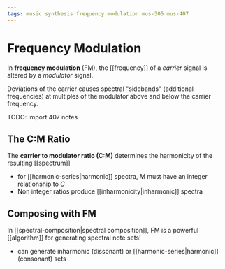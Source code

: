 ```yaml
---
tags: music synthesis frequency modulation mus-305 mus-407
---
```


# Frequency Modulation

In **frequency modulation** (FM), the [[frequency]] of a _carrier_ signal is altered by a _modulator_ signal.

Deviations of the carrier causes spectral "sidebands" (additional frequencies) at multiples of the modulator above and below the carrier frequency.

TODO: import 407 notes

## The C:M Ratio

The **carrier to modulator ratio (C:M)** determines the harmonicity of the resulting [[spectrum]]

- for [[harmonic-series|harmonic]] spectra, $M$ must have an integer relationship to $C$
- Non integer ratios produce [[inharmonicity|inharmonic]] spectra

## Composing with FM

In [[spectral-composition|spectral composition]], FM is a powerful [[algorithm]] for generating spectral note sets!

- can generate inharmonic (dissonant) or [[harmonic-series|harmonic]] (consonant) sets
